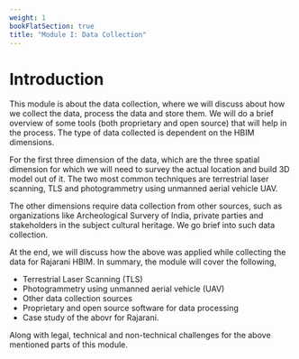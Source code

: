 ```yaml
---
weight: 1
bookFlatSection: true
title: "Module I: Data Collection"
---
```


# Introduction
This module is about the data collection, where we will discuss about how we collect
the data, process the data and store them. We will do a brief overview of some tools
(both proprietary and open source) that will help in the process. The type of data
collected is dependent on the HBIM dimensions.

For the first three dimension of the data, which are the three spatial dimension
for which we will need to survey the actual location and build 3D model out of it.
The two most common techniques are terrestrial laser scanning, TLS and photogrammetry
using unmanned aerial vehicle UAV.

The other dimensions require data collection from other sources, such as organizations
like Archeological Survery of India, private parties and stakeholders in the subject
cultural heritage. We go brief into such data collection.

At the end, we will discuss how the above was applied while collecting the data
for Rajarani HBIM. In summary, the module will cover the following,

- Terrestrial Laser Scanning (TLS)
- Photogrammetry using unmanned aerial vehicle (UAV)
- Other data collection sources
- Proprietary and open source software for data processing
- Case study of the abovr for Rajarani.

Along with legal, technical and non-technical challenges for the above mentioned
parts of this module.
